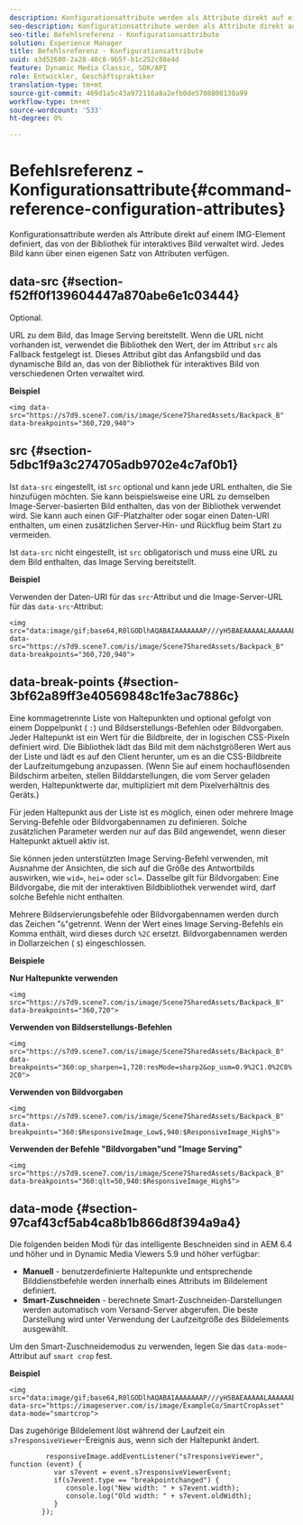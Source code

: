 ```yaml
---
description: Konfigurationsattribute werden als Attribute direkt auf einem IMG-Element definiert, das von der Bibliothek für interaktives Bild verwaltet wird. Jedes Bild kann über einen eigenen Satz von Attributen verfügen.
seo-description: Konfigurationsattribute werden als Attribute direkt auf einem IMG-Element definiert, das von der Bibliothek für interaktives Bild verwaltet wird. Jedes Bild kann über einen eigenen Satz von Attributen verfügen.
seo-title: Befehlsreferenz - Konfigurationsattribute
solution: Experience Manager
title: Befehlsreferenz - Konfigurationsattribute
uuid: a3d52680-2a28-40c8-9b5f-b1c252c88e4d
feature: Dynamic Media Classic, SDK/API
role: Entwickler, Geschäftspraktiker
translation-type: tm+mt
source-git-commit: 469d1a5c43a972116a8a2efb0de5708800130a99
workflow-type: tm+mt
source-wordcount: '533'
ht-degree: 0%

---
```



# Befehlsreferenz - Konfigurationsattribute{#command-reference-configuration-attributes}

Konfigurationsattribute werden als Attribute direkt auf einem IMG-Element definiert, das von der Bibliothek für interaktives Bild verwaltet wird. Jedes Bild kann über einen eigenen Satz von Attributen verfügen.

## data-src {#section-f52ff0f139604447a870abe6e1c03444}

Optional.

URL zu dem Bild, das Image Serving bereitstellt. Wenn die URL nicht vorhanden ist, verwendet die Bibliothek den Wert, der im Attribut `src` als Fallback festgelegt ist. Dieses Attribut gibt das Anfangsbild und das dynamische Bild an, das von der Bibliothek für interaktives Bild von verschiedenen Orten verwaltet wird.

**Beispiel**

```
<img data-src="https://s7d9.scene7.com/is/image/Scene7SharedAssets/Backpack_B" data-breakpoints="360,720,940">
```

## src {#section-5dbc1f9a3c274705adb9702e4c7af0b1}

Ist `data-src` eingestellt, ist `src` optional und kann jede URL enthalten, die Sie hinzufügen möchten. Sie kann beispielsweise eine URL zu demselben Image-Server-basierten Bild enthalten, das von der Bibliothek verwendet wird. Sie kann auch einen GIF-Platzhalter oder sogar einen Daten-URI enthalten, um einen zusätzlichen Server-Hin- und Rückflug beim Start zu vermeiden.

Ist `data-src` nicht eingestellt, ist `src` obligatorisch und muss eine URL zu dem Bild enthalten, das Image Serving bereitstellt.

**Beispiel**

Verwenden der Daten-URI für das `src`-Attribut und die Image-Server-URL für das `data-src`-Attribut:

```
<img src="data:image/gif;base64,R0lGODlhAQABAIAAAAAAAP///yH5BAEAAAAALAAAAAABAAEAAAIBRAA7" data-src="https://s7d9.scene7.com/is/image/Scene7SharedAssets/Backpack_B" data-breakpoints="360,720,940">
```

## data-break-points {#section-3bf62a89ff3e40569848c1fe3ac7886c}

Eine kommagetrennte Liste von Haltepunkten und optional gefolgt von einem Doppelpunkt ( `:`) und Bildserstellungs-Befehlen oder Bildvorgaben. Jeder Haltepunkt ist ein Wert für die Bildbreite, der in logischen CSS-Pixeln definiert wird. Die Bibliothek lädt das Bild mit dem nächstgrößeren Wert aus der Liste und lädt es auf den Client herunter, um es an die CSS-Bildbreite der Laufzeitumgebung anzupassen. (Wenn Sie auf einem hochauflösenden Bildschirm arbeiten, stellen Bilddarstellungen, die vom Server geladen werden, Haltepunktwerte dar, multipliziert mit dem Pixelverhältnis des Geräts.)

Für jeden Haltepunkt aus der Liste ist es möglich, einen oder mehrere Image Serving-Befehle oder Bildvorgabennamen zu definieren. Solche zusätzlichen Parameter werden nur auf das Bild angewendet, wenn dieser Haltepunkt aktuell aktiv ist.

Sie können jeden unterstützten Image Serving-Befehl verwenden, mit Ausnahme der Ansichten, die sich auf die Größe des Antwortbilds auswirken, wie `wid=`, `hei=` oder `scl=`. Dasselbe gilt für Bildvorgaben: Eine Bildvorgabe, die mit der interaktiven Bildbibliothek verwendet wird, darf solche Befehle nicht enthalten.

Mehrere Bildservierungsbefehle oder Bildvorgabennamen werden durch das Zeichen &quot;`&`&quot;getrennt. Wenn der Wert eines Image Serving-Befehls ein Komma enthält, wird dieses durch `%2C` ersetzt. Bildvorgabennamen werden in Dollarzeichen ( `$`) eingeschlossen.

**Beispiele**

**Nur Haltepunkte verwenden**

`<img src="https://s7d9.scene7.com/is/image/Scene7SharedAssets/Backpack_B" data-breakpoints="360,720">`

**Verwenden von Bildserstellungs-Befehlen**

`<img src="https://s7d9.scene7.com/is/image/Scene7SharedAssets/Backpack_B" data-breakpoints="360:op_sharpen=1,720:resMode=sharp2&op_usm=0.9%2C1.0%2C8%2C0">`

**Verwenden von Bildvorgaben**

`<img src="https://s7d9.scene7.com/is/image/Scene7SharedAssets/Backpack_B" data-breakpoints="360:$ResponsiveImage_Low$,940:$ResponsiveImage_High$">`

**Verwenden der Befehle &quot;Bildvorgaben&quot;und &quot;Image Serving&quot;**

`<img src="https://s7d9.scene7.com/is/image/Scene7SharedAssets/Backpack_B" data-breakpoints="360:qlt=50,940:$ResponsiveImage_High$">`

## data-mode {#section-97caf43cf5ab4ca8b1b866d8f394a9a4}

Die folgenden beiden Modi für das intelligente Beschneiden sind in AEM 6.4 und höher und in Dynamic Media Viewers 5.9 und höher verfügbar:

* **Manuell**  - benutzerdefinierte Haltepunkte und entsprechende Bilddienstbefehle werden innerhalb eines Attributs im Bildelement definiert.
* **Smart-Zuschneiden**  - berechnete Smart-Zuschneiden-Darstellungen werden automatisch vom Versand-Server abgerufen. Die beste Darstellung wird unter Verwendung der Laufzeitgröße des Bildelements ausgewählt.

Um den Smart-Zuschneidemodus zu verwenden, legen Sie das `data-mode`-Attribut auf `smart crop` fest.

**Beispiel**

```
<img 
src="data:image/gif;base64,R0lGODlhAQABAIAAAAAAAP///yH5BAEAAAAALAAAAAABAAEAAAIBRAA7" 
data-src="https://imageserver.com/is/image/ExampleCo/SmartCropAsset" 
data-mode="smartcrop">
```

Das zugehörige Bildelement löst während der Laufzeit ein `s7responsiveViewer`-Ereignis aus, wenn sich der Haltepunkt ändert.

```
         responsiveImage.addEventListener("s7responsiveViewer", function (event) { 
           var s7event = event.s7responsiveViewerEvent; 
           if(s7event.type == "breakpointchanged") { 
              console.log("New width: " + s7event.width); 
              console.log("Old width: " + s7event.oldWidth); 
           } 
        });
```

